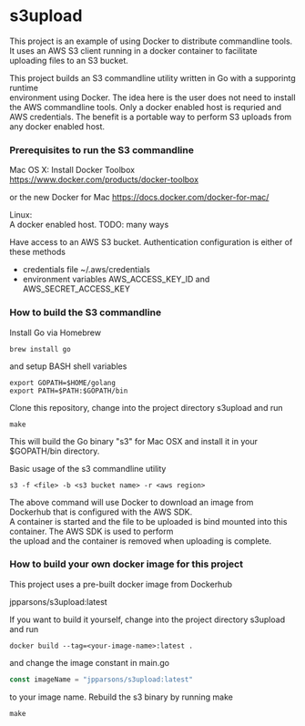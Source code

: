 s3upload
=======

This project is an example of using Docker to distribute commandline tools. It
uses an AWS S3 client running in a docker container to facilitate uploading 
files to an S3 bucket. 

This project builds an S3 commandline utility written in Go with a supporintg runtime  
environment using Docker. The idea here is the user does not need to install the AWS
commandline tools. Only a docker enabled host is requried and AWS credentials. The 
benefit is a portable way to perform S3 uploads from any docker enabled host.

### Prerequisites to run the S3 commandline  

Mac OS X:
Install Docker Toolbox 
https://www.docker.com/products/docker-toolbox  

or the new Docker for Mac
https://docs.docker.com/docker-for-mac/  

Linux:  
A docker enabled host. TODO: many ways
 

Have access to an AWS S3 bucket. Authentication configuration is either of these methods 
* credentials file ~/.aws/credentials  
* environment variables AWS_ACCESS_KEY_ID and AWS_SECRET_ACCESS_KEY


### How to build the S3 commandline  

Install Go via Homebrew
```
brew install go
```
and setup BASH shell variables
```
export GOPATH=$HOME/golang
export PATH=$PATH:$GOPATH/bin
```
Clone this repository, change into the project directory s3upload and run
```
make
```
This will build the Go binary "s3" for Mac OSX and install it in your $GOPATH/bin directory.  


Basic usage of the s3 commandline utility

```
s3 -f <file> -b <s3 bucket name> -r <aws region>
```
The above command will use Docker to download an image from Dockerhub that is configured with the AWS SDK.    
A container is started and the file to be uploaded is bind mounted into this container. The AWS SDK is used to perform  
the upload and the container is removed when uploading is complete.

### How to build your own docker image for this project

This project uses a pre-built docker image from Dockerhub 

jpparsons/s3upload:latest

If you want to build it yourself, change into the project directory s3upload and run
```
docker build --tag=<your-image-name>:latest .
```
and change the image constant in main.go
```GO
const imageName = "jpparsons/s3upload:latest"
```
to your image name. Rebuild the s3 binary by running make
```
make
```
